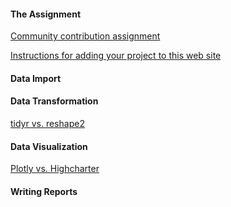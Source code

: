 #### The Assignment

[Community contribution assignment](contribution.html)

[Instructions for adding your project to this web site](https://github.com/jtr13/spring19/blob/master/README.md)

#### Data Import

#### Data Transformation
[tidyr vs. reshape2](hx2259_qz2351.html)

#### Data Visualization

[Plotly vs. Highcharter](kz2324_yz3383.html)

#### Writing Reports
